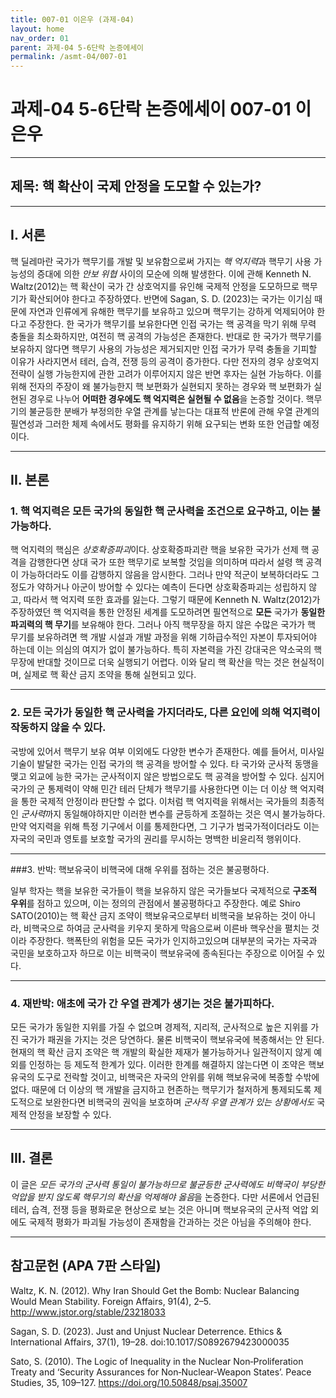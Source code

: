 ```yaml
---
title: 007-01 이은우 (과제-04)
layout: home
nav_order: 01
parent: 과제-04 5-6단락 논증에세이
permalink: /asmt-04/007-01
---
```


# 과제-04 5-6단락 논증에세이 007-01 이은우 

---

## 제목: 핵 확산이 국제 안정을 도모할 수 있는가?
---

## I. 서론

핵 딜레마란 국가가 핵무기를 개발 및 보유함으로써 가지는 *핵 억지력*과 핵무기 사용 가능성의 증대에 의한 *안보 위협* 사이의 모순에 의해 발생한다. 이에 관해 Kenneth N. Waltz(2012)는 핵 확산이 국가 간 상호억지를 유인해 국제적 안정을 도모하므로 핵무기가 확산되어야 한다고 주장하였다. 반면에 Sagan, S. D. (2023)는 국가는 이기심 때문에 자연과 인류에게 유해한 핵무기를 보유하고 있으며 핵무기는 강하게 억제되어야 한다고 주장한다.  한 국가가 핵무기를 보유한다면 인접 국가는 핵 공격을 막기 위해 무력 충돌을 최소화하지만, 여전히 핵 공격의 가능성은 존재한다. 반대로 한 국가가 핵무기를 보유하지 않다면 핵무기 사용의 가능성은 제거되지만 인접 국가가 무력 충돌을 기피할 이유가 사라지면서 테러, 습격, 전쟁 등의 공격이 증가한다. 다만 전자의 경우 상호억지 전략이 실행 가능한지에 관한 고려가 이루어지지 않은 반면 후자는 실현 가능하다. 이를 위해 전자의 주장이 왜 불가능한지 핵 보편화가 실현되지 못하는 경우와 핵 보편화가 실현된 경우로 나누어 **어떠한 경우에도 핵 억지력은 실현될 수 없음**을 논증할 것이다. 핵무기의 불균등한 분배가 부정의한 우열 관계를 낳는다는 대표적 반론에 관해 우열 관계의 필연성과 그러한 체제 속에서도 평화를 유지하기 위해 요구되는 변화 또한 언급할 예정이다. 

---

## II. 본론

### 1. 핵 억지력은 **모든 국가의 동일한 핵 군사력**을 조건으로 요구하고, 이는 불가능하다. 

핵 억지력의 핵심은 *상호확증파괴*이다. 상호확증파괴란 핵을 보유한 국가가 선제 핵 공격을 감행한다면 상대 국가 또한 핵무기로 보복할 것임을 의미하며 따라서 설령 핵 공격이 가능하더라도 이를 감행하지 않음을 암시한다. 그러나 만약 적군이 보복하더라도 그 정도가 약하거나 아군이 방어할 수 있다는 예측이 든다면 상호확증파괴는 성립하지 않고, 따라서 핵 억지력 또한 효과를 잃는다. 그렇기 때문에 Kenneth N. Waltz(2012)가 주장하였던 핵 억지력을 통한 안정된 세계를 도모하려면 필연적으로 **모든** 국가가 **동일한 파괴력의 핵 무기**를 보유해야 한다. 그러나 아직 핵무장을 하지 않은 수많은 국가가 핵 무기를 보유하려면 핵 개발 시설과 개발 과정을 위해 기하급수적인 자본이 투자되어야 하는데 이는 의심의 여지가 없이 불가능하다. 특히 자본력을 가진 강대국은 약소국의 핵무장에 반대할 것이므로 더욱 실행되기 어렵다. 이와 달리 핵 확산을 막는 것은 현실적이며, 실제로 핵 확산 금지 조약을 통해 실현되고 있다. 

---

### 2. 모든 국가가 동일한 핵 군사력을 가지더라도, 다른 요인에 의해 억지력이 작동하지 않을 수 있다.  

국방에 있어서 핵무기 보유 여부 이외에도 다양한 변수가 존재한다. 예를 들어서, 미사일 기술이 발달한 국가는 인접 국가의 핵 공격을 방어할 수 있다. 타 국가와 군사적 동맹을 맺고 외교에 능한 국가는 군사적이지 않은 방법으로도 핵 공격을 방어할 수 있다. 심지어 국가의 군 통제력이 약해 민간 테러 단체가 핵무기를 사용한다면 이는 더 이상 핵 억지력을 통한 국제적 안정이라 판단할 수 없다. 이처럼 핵 억지력을 위해서는 국가들의 최종적인 *군사력*까지 동일해야하지만 이러한 변수를  균등하게 조절하는 것은 역시 불가능하다. 만약 억지력을 위해 특정 기구에서 이를 통제한다면, 그 기구가 범국가적이더라도 이는 자국의 국민과 영토를 보호할 국가의 권리를 무시하는 명백한 비윤리적 행위이다. 

---

###3. 반박: 핵보유국이 비핵국에 대해 우위를 점하는 것은 불공평하다. 

일부 학자는 핵을 보유한 국가들이 핵을 보유하지 않은 국가들보다 국제적으로 **구조적 우위**를 점하고 있으며, 이는 정의의 관점에서 불공평하다고 주장한다. 예로 Shiro SATO(2010)는 핵 확산 금지 조약이 핵보유국으로부터 비핵국을 보유하는 것이 아니라, 비핵국으로 하여금 군사력을 키우지 못하게 막음으로써 이른바 핵우산을 펼치는 것이라 주장한다. 핵폭탄의 위험을 모든 국가가 인지하고있으며 대부분의 국가는 자국과 국민을 보호하고자 하므로 이는 비핵국이 핵보유국에 종속된다는 주장으로 이어질 수 있다. 

---

### 4. 재반박: 애초에 국가 간 우열 관계가 생기는 것은 불가피하다.  

모든 국가가 동일한 지위를 가질 수 없으며 경제적, 지리적, 군사적으로 높은 지위를 가진 국가가 패권을 가지는 것은 당연하다. 물론 비핵국이 핵보유국에 복종해서는 안 된다. 현재의 핵 확산 금지 조약은 핵 개발의 확실한 제재가 불가능하거나 일관적이지 않게 예외를 인정하는 등 제도적 한계가 있다. 이러한 한계를 해결하지 않는다면 이 조약은 핵보유국의 도구로 전락할 것이고, 비핵국은 자국의 안위를 위해 핵보유국에 복종할 수밖에 없다. 때문에 더 이상의 핵 개발을 금지하고 현존하는 핵무기가 철저하게 통제되도록 제도적으로 보완한다면 비핵국의 권익을 보호하며 *군사적 우열 관계가 있는 상황에서도* 국제적 안정을 보장할 수 있다. 

---

## III. 결론 

이 글은 *모든 국가의 군사력 통일이 불가능하므로 불균등한 군사력에도 비핵국이 부당한 억압을 받지 않도록 핵무기의 확산을 억제해야 옳음*을 논증한다. 다만 서론에서 언급된 테러, 습격, 전쟁 등을 평화로운 현상으로 보는 것은 아니며 핵보유국의 군사적 억압 외에도 국제적 평화가 파괴될 가능성이 존재함을 간과하는 것은 아님을 주의해야 한다.  

---

## 참고문헌 (APA 7판 스타일)

Waltz, K. N. (2012). Why Iran Should Get the Bomb: Nuclear Balancing Would Mean Stability. Foreign Affairs, 91(4), 2–5. http://www.jstor.org/stable/23218033

Sagan, S. D. (2023). Just and Unjust Nuclear Deterrence. Ethics & International Affairs, 37(1), 19–28. doi:10.1017/S0892679423000035

Sato, S. (2010). The Logic of Inequality in the Nuclear Non‑Proliferation Treaty and ‘Security Assurances for Non‑Nuclear‑Weapon States’. Peace Studies, 35, 109–127. https://doi.org/10.50848/psaj.35007